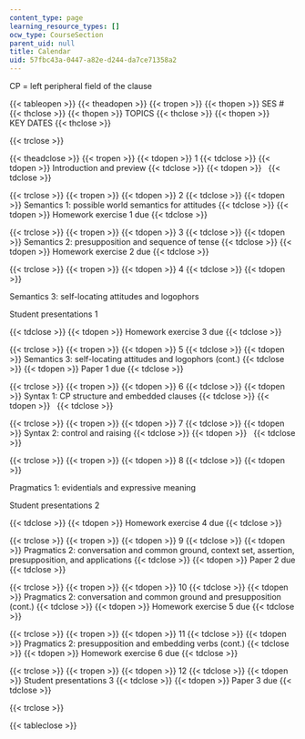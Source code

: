 ```yaml
---
content_type: page
learning_resource_types: []
ocw_type: CourseSection
parent_uid: null
title: Calendar
uid: 57fbc43a-0447-a82e-d244-da7ce71358a2
---
```


CP = left peripheral field of the clause

{{< tableopen >}}
{{< theadopen >}}
{{< tropen >}}
{{< thopen >}}
SES #
{{< thclose >}}
{{< thopen >}}
TOPICS
{{< thclose >}}
{{< thopen >}}
KEY DATES
{{< thclose >}}

{{< trclose >}}

{{< theadclose >}}
{{< tropen >}}
{{< tdopen >}}
1
{{< tdclose >}}
{{< tdopen >}}
Introduction and preview
{{< tdclose >}}
{{< tdopen >}}
 
{{< tdclose >}}

{{< trclose >}}
{{< tropen >}}
{{< tdopen >}}
2
{{< tdclose >}}
{{< tdopen >}}
Semantics 1: possible world semantics for attitudes
{{< tdclose >}}
{{< tdopen >}}
Homework exercise 1 due
{{< tdclose >}}

{{< trclose >}}
{{< tropen >}}
{{< tdopen >}}
3
{{< tdclose >}}
{{< tdopen >}}
Semantics 2: presupposition and sequence of tense
{{< tdclose >}}
{{< tdopen >}}
Homework exercise 2 due
{{< tdclose >}}

{{< trclose >}}
{{< tropen >}}
{{< tdopen >}}
4
{{< tdclose >}}
{{< tdopen >}}


Semantics 3: self-locating attitudes and logophors

Student presentations 1


{{< tdclose >}}
{{< tdopen >}}
Homework exercise 3 due
{{< tdclose >}}

{{< trclose >}}
{{< tropen >}}
{{< tdopen >}}
5
{{< tdclose >}}
{{< tdopen >}}
Semantics 3: self-locating attitudes and logophors (cont.)
{{< tdclose >}}
{{< tdopen >}}
Paper 1 due
{{< tdclose >}}

{{< trclose >}}
{{< tropen >}}
{{< tdopen >}}
6
{{< tdclose >}}
{{< tdopen >}}
Syntax 1: CP structure and embedded clauses
{{< tdclose >}}
{{< tdopen >}}
 
{{< tdclose >}}

{{< trclose >}}
{{< tropen >}}
{{< tdopen >}}
7
{{< tdclose >}}
{{< tdopen >}}
Syntax 2: control and raising
{{< tdclose >}}
{{< tdopen >}}
 
{{< tdclose >}}

{{< trclose >}}
{{< tropen >}}
{{< tdopen >}}
8
{{< tdclose >}}
{{< tdopen >}}


Pragmatics 1: evidentials and expressive meaning

Student presentations 2


{{< tdclose >}}
{{< tdopen >}}
Homework exercise 4 due
{{< tdclose >}}

{{< trclose >}}
{{< tropen >}}
{{< tdopen >}}
9
{{< tdclose >}}
{{< tdopen >}}
Pragmatics 2: conversation and common ground, context set, assertion, presupposition, and applications
{{< tdclose >}}
{{< tdopen >}}
Paper 2 due
{{< tdclose >}}

{{< trclose >}}
{{< tropen >}}
{{< tdopen >}}
10
{{< tdclose >}}
{{< tdopen >}}
Pragmatics 2: conversation and common ground and presupposition (cont.)
{{< tdclose >}}
{{< tdopen >}}
Homework exercise 5 due
{{< tdclose >}}

{{< trclose >}}
{{< tropen >}}
{{< tdopen >}}
11
{{< tdclose >}}
{{< tdopen >}}
Pragmatics 2: presupposition and embedding verbs (cont.)
{{< tdclose >}}
{{< tdopen >}}
Homework exercise 6 due
{{< tdclose >}}

{{< trclose >}}
{{< tropen >}}
{{< tdopen >}}
12
{{< tdclose >}}
{{< tdopen >}}
Student presentations 3
{{< tdclose >}}
{{< tdopen >}}
Paper 3 due
{{< tdclose >}}

{{< trclose >}}

{{< tableclose >}}
